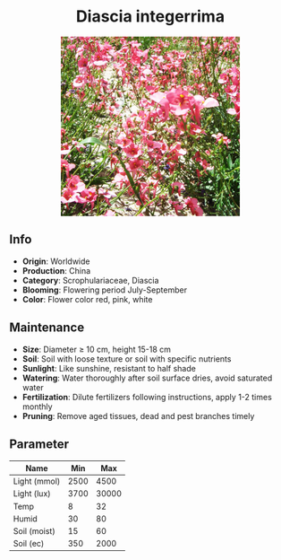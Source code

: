 <h1 align='center'>Diascia integerrima</h1>
<p align="center">
    <img 
        align='center'
        width='320'
        src="../images/diascia integerrima.png" 
        alt='Diascia integerrima' />
</p>

## Info

 - **Origin**: Worldwide
 - **Production**: China
 - **Category**: Scrophulariaceae, Diascia
 - **Blooming**: Flowering period July-September
 - **Color**: Flower color red, pink, white

## Maintenance

 - **Size**: Diameter ≥ 10 cm, height 15-18 cm
 - **Soil**: Soil with loose texture or soil with specific nutrients
 - **Sunlight**: Like sunshine, resistant to half shade
 - **Watering**: Water thoroughly after soil surface dries, avoid saturated water
 - **Fertilization**: Dilute fertilizers following instructions, apply 1-2 times monthly
 - **Pruning**: Remove aged tissues, dead and pest branches timely

## Parameter

| Name         | Min  | Max   |
|--------------|------|-------|
| Light (mmol) | 2500 | 4500  |
| Light (lux)  | 3700 | 30000 |
| Temp         | 8    | 32    |
| Humid        | 30   | 80    |
| Soil (moist) | 15   | 60    |
| Soil (ec)    | 350  | 2000  |